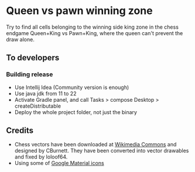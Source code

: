 # Queen vs pawn winning zone

Try to find all cells belonging to the winning side king zone in the chess endgame Queen+King vs Pawn+King, where the queen can't prevent the draw alone.

## To developers

### Building release

* Use Intellij Idea (Community version is enough)
* Use java jdk from 11 to 22
* Activate Gradle panel, and call Tasks > compose Desktop > createDistributable
* Deploy the whole project folder, not just the binary

## Credits

* Chess vectors have been downloaded at [Wikimedia Commons](https://commons.wikimedia.org/wiki/Category:SVG_chess_pieces) and designed by CBurnett. They have been converted into vector drawables and fixed by loloof64.
* Using some of [Google Material icons](https://fonts.google.com/icons)